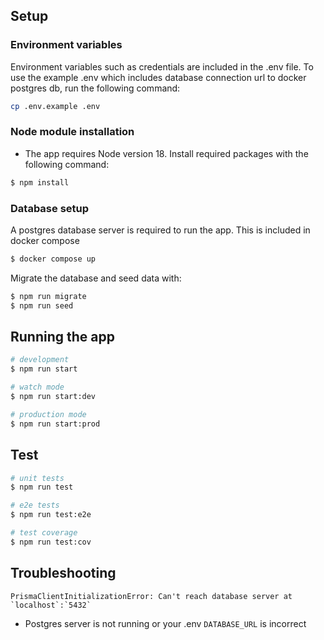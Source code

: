 ## Setup

### Environment variables
Environment variables such as credentials are included in the .env file. To use the example .env which includes database connection url to docker postgres db, run the following command:
```bash
cp .env.example .env
``` 
### Node module installation
- The app requires Node version 18. Install required packages with the following command:
```bash
$ npm install
```
### Database setup
A postgres database server is required to run the app. This is included in docker compose
```bash
$ docker compose up
```
Migrate the database and seed data with:
```bash
$ npm run migrate 
$ npm run seed
```

## Running the app

```bash
# development
$ npm run start

# watch mode
$ npm run start:dev

# production mode
$ npm run start:prod
```

## Test

```bash
# unit tests
$ npm run test

# e2e tests
$ npm run test:e2e

# test coverage
$ npm run test:cov
```

## Troubleshooting
```
PrismaClientInitializationError: Can't reach database server at `localhost`:`5432`
```
- Postgres server is not running or your .env `DATABASE_URL` is incorrect